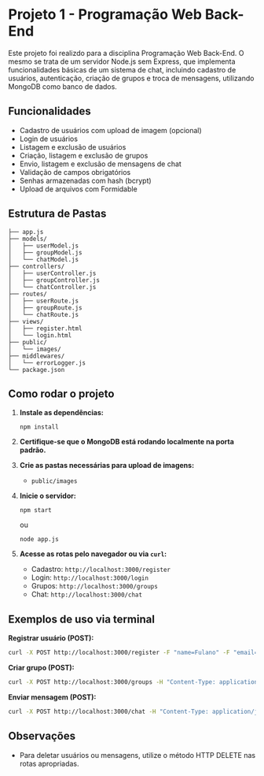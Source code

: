 # Projeto 1 - Programação Web Back-End

Este projeto foi realizdo para a disciplina Programação Web Back-End. O mesmo se trata de um servidor Node.js sem Express, que implementa funcionalidades básicas de um sistema de chat, incluindo cadastro de usuários, autenticação, criação de grupos e troca de mensagens, utilizando MongoDB como banco de dados.

## Funcionalidades

- Cadastro de usuários com upload de imagem (opcional)
- Login de usuários
- Listagem e exclusão de usuários
- Criação, listagem e exclusão de grupos
- Envio, listagem e exclusão de mensagens de chat
- Validação de campos obrigatórios
- Senhas armazenadas com hash (bcrypt)
- Upload de arquivos com Formidable

## Estrutura de Pastas

```
├── app.js
├── models/
│   ├── userModel.js
│   ├── groupModel.js
│   └── chatModel.js
├── controllers/
│   ├── userController.js
│   ├── groupController.js
│   └── chatController.js
├── routes/
│   ├── userRoute.js
│   ├── groupRoute.js
│   └── chatRoute.js
├── views/
│   ├── register.html
│   └── login.html
├── public/
│   └── images/
├── middlewares/
│   └── errorLogger.js
└── package.json
```

## Como rodar o projeto

1. **Instale as dependências:**
   ```
   npm install
   ```

2. **Certifique-se que o MongoDB está rodando localmente na porta padrão.**

3. **Crie as pastas necessárias para upload de imagens:**
   - `public/images`

4. **Inicie o servidor:**
   ```
   npm start
   ```
   ou
   ```
   node app.js
   ```

5. **Acesse as rotas pelo navegador ou via `curl`:**
   - Cadastro: `http://localhost:3000/register`
   - Login: `http://localhost:3000/login`
   - Grupos: `http://localhost:3000/groups`
   - Chat: `http://localhost:3000/chat`

## Exemplos de uso via terminal

**Registrar usuário (POST):**
```sh
curl -X POST http://localhost:3000/register -F "name=Fulano" -F "email=fulano@email.com" -F "password=123456"
```

**Criar grupo (POST):**
```sh
curl -X POST http://localhost:3000/groups -H "Content-Type: application/json" -d "{\"name\":\"Grupo Teste\",\"members\":[\"idUsuario1\",\"idUsuario2\"]}"
```

**Enviar mensagem (POST):**
```sh
curl -X POST http://localhost:3000/chat -H "Content-Type: application/json" -d "{\"sender\":\"idUsuario1\",\"receiver\":\"idUsuario2\",\"message\":\"Olá!\"}"
```

## Observações

- Para deletar usuários ou mensagens, utilize o método HTTP DELETE nas rotas apropriadas.
